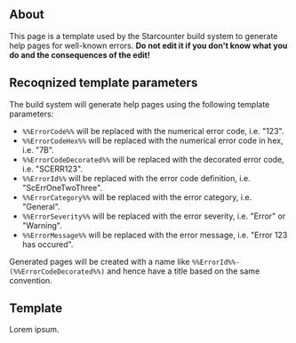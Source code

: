 <!--TemplateMetadata-->
## About
This page is a template used by the Starcounter build system to generate help pages for well-known errors. **Do not edit it if you don't know what you do and the consequences of the edit!**

## Recoqnized template parameters
The build system will generate help pages using the following template parameters:
* ```%%ErrorCode%%``` will be replaced with the numerical error code, i.e. "123".
* ```%%ErrorCodeHex%%``` will be replaced with the numerical error code in hex, i.e. "7B".
* ```%%ErrorCodeDecorated%%``` will be replaced with the decorated error code, i.e. "SCERR123".
* ```%%ErrorId%%``` will be replaced with the error code definition, i.e. "ScErrOneTwoThree".
* ```%%ErrorCategory%%``` will be replaced with the error category, i.e. "General".
* ```%%ErrorSeverity%%``` will be replaced with the error severity, i.e. "Error" or "Warning".
* ```%%ErrorMessage%%``` will be replaced with the error message, i.e. "Error 123 has occured".

Generated pages will be created with a name like ```%%ErrorId%%-(%%ErrorCodeDecorated%%)``` and hence have a title based on the same convention.

## Template
<!--TemplateMetadata/-->
<!--TemplateContent-->
Lorem ipsum.
<!--TemplateContent/-->